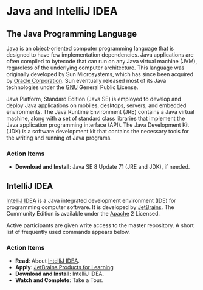 # Java and IntelliJ IDEA


## The Java Programming Language

[Java](https://www.java.com) is an object-oriented computer programming language that is designed to have few implementation dependencies.
Java applications are often compiled to bytecode that can run on any Java virtual machine (JVM), regardless of the underlying computer architecture.
This language was originally developed by Sun Microsystems, which has since been acquired by [Oracle Corporation](http://www.oracle.com).
Sun eventually released most of its Java technologies under the [GNU](https://www.gnu.org/) General Public License.

Java Platform, Standard Edition (Java SE) is employed to develop and deploy Java applications on mobiles, desktops, servers, and embedded environments.
The Java Runtime Environment (JRE) contains a Java virtual machine, along with a set of standard class libraries that implement the Java application programming interface (API).
The Java Development Kit (JDK) is a software development kit that contains the necessary tools for the writing and running of Java programs.

### Action Items

* __Download and Install__: Java SE 8 Update 71 (JRE and JDK), if needed.


## IntelliJ IDEA

[IntelliJ IDEA](https://www.jetbrains.com/idea/) is a Java integrated development environment (IDE) for programming computer software.
It is developed by [JetBrains](https://www.jetbrains.com).
The Community Edition is available under the [Apache](https://www.apache.org) 2 Licensed.


Active participants are given write access to the master repository.
A short list of frequently used commands appears below.

### Action Items

* __Read__:
About [IntelliJ IDEA](https://www.jetbrains.com/idea/).
* __Apply__:
[JetBrains Products for Learning](https://www.jetbrains.com/shop/eform/students)
* __Download and Install__:
IntelliJ IDEA.
* __Watch and Complete__:
Take a Tour.
